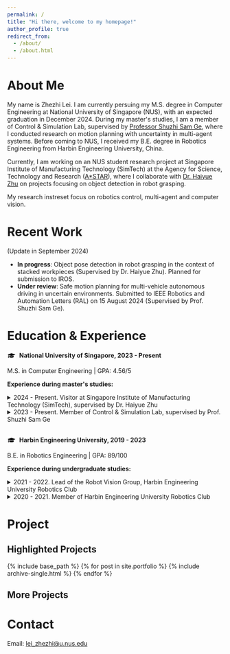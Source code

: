 ```yaml
---
permalink: /
title: "Hi there, welcome to my homepage!"
author_profile: true
redirect_from: 
  - /about/
  - /about.html
---
```

# <a id="Home"></a> About Me
My name is Zhezhi Lei. I am currently persuing my M.S. degree in Computer Engineering at National University of Singapore (NUS), with an expected graduation in December 2024. During my master's studies, I am a member of Control & Simulation Lab, supervised by [Professor Shuzhi Sam Ge](https://cde.nus.edu.sg/ece/staff/ge-shuzhi-sam/), where I conducted research on motion planning with uncertainty in multi-agent systems. Before coming to NUS, I received my B.E. degree in Robotics Engineering from Harbin Engineering University, China.

Currently, I am working on an NUS student research project at Singapore Institute of Manufacturing Technology (SimTech) at the Agency for Science, Technology and Research ([A*STAR](https://www.a-star.edu.sg/)), where I collaborate with [Dr. Haiyue Zhu](https://scholar.google.com/citations?hl=en&user=uO_R9wQAAAAJ) on projects focusing on object detection in robot grasping.

My research instreset focus on robotics control, multi-agent and computer vision. 

# Recent Work 
(Update in September 2024)
- **In progress**: Object pose detection in robot grasping in the context of stacked workpieces (Supervised by Dr. Haiyue Zhu). Planned for submission to IROS.
- **Under review**: Safe motion planning for multi-vehicle autonomous driving in uncertain environments. Submitted to IEEE Robotics and Automation Letters (RAL) on 15 August 2024 (Supervised by Prof. Shuzhi Sam Ge).

# <a id="Experience"></a> Education & Experience
<head>
    <style>
        .extra-space {
            margin-top: 30px; /* 根据需要调整这个数值来增加间距 */
        }
        .logo-container {
            display: inline-flex; /* 使用flex布局，使logo和文字保持在同一行 */
            align-items: center; /* 确保logo与文字垂直居中对齐 */
        }
        .logo {
            width: 20px; /* 控制 logo 的宽度，根据需要调整大小 */
            height: auto;
            margin-right: 8px; /* 控制 logo 和文字之间的间距 */
            vertical-align: middle;
        }
    </style>
</head>


<div class="logo-container">
    <img src="/images/favicon.png" alt="NUS Logo" class="logo">
    <span><strong>National University of Singapore, 2023 - Present</strong></span>
</div>
<p>M.S. in Computer Engineering | GPA: 4.56/5</p>

<p><strong>Experience during master's studies:</strong></p>

<details>
  <summary>2024 - Present. Visitor at Singapore Institute of Manufacturing Technology (SimTech), supervised by Dr. Haiyue Zhu</summary>
  <ul>
    <li>Conducted research on robot grasping, with a focus on object detection in complex environments.</li>
    <li>Currently in the experimental phase, with ongoing work to refine detection models and techniques.</li>
  </ul>
</details>

<details>
  <summary>2023 - Present. Member of Control & Simulation Lab, supervised by Prof. Shuzhi Sam Ge</summary>
  <ul>
    <li>Researched multi-agent motion planning problems under uncertainty.</li>
    <li>Developed a novel ADMM-based method, which demonstrated higher computational efficiency compared to existing methods.</li>
    <li>Submitted related work to IEEE Robotics and Automation Letters (RAL) as the first author.</li>
  </ul>
</details>



<div class="logo-container extra-space">
    <img src="/images/favicon.png" alt="Harbin Engineering University Logo" class="logo">
    <span><strong>Harbin Engineering University, 2019 - 2023</strong></span>
</div>
<p>B.E. in Robotics Engineering | GPA: 89/100</p>

<p><strong>Experience during undergraduate studies:</strong></p>

<details>
  <summary>2021 - 2022. Lead of the Robot Vision Group, Harbin Engineering University Robotics Club</summary>
  <ul>
    <li>Led the development of the robot vision strategy and coordinated team efforts in implementing the design.</li>
    <li>Spearheaded robot perception systems, focusing on target recognition and inspection tasks.</li>
    <li>Awarded First Prize (5th overall) at the 21st China University Robot Competition (ROBOCON).</li>
  </ul>
</details>

<details>
  <summary>2020 - 2021. Member of Harbin Engineering University Robotics Club</summary>
  <ul>
    <li>Developed algorithms for robot target detection and tracking.</li>
    <li>Assisted in robot control implementation using microcontroller-based systems.</li>
    <li>Awarded Second Prize at the 20th China University Robot Competition (ROBOCON).</li>
  </ul>
</details>




# <a id="Project"></a> Project
## Highlighted Projects
{% include base_path %}
{% for post in site.portfolio %}
  {% include archive-single.html %}
{% endfor %}
## More Projects

# <a id="Contact"></a> Contact
Email: lei_zhezhi@u.nus.edu

